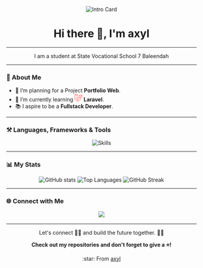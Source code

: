 <p align="center">
  <img src="/asset/819074-final.gif" width="600px" title="Intro Card" alt="Intro Card">
</p>
<h1 align="center">Hi there 👋, I'm axyl</h1>

---

<p align="center">I am a student at State Vocational School 7 Baleendah</p>

---

### 🔭 About Me
- 🌟 I’m planning for a Project **Portfolio Web**.
- 📖 I’m currently learning <img src="/asset/laravel.png" style="width: 20px;"> **Laravel**.
- :books: I aspire to be a **Fullstack Developer**.

---

### ⚒ Languages, Frameworks & Tools
<div align="center">
  <img src="https://skillicons.dev/icons?i=html,css,tailwind,laravel,php,mysql,vscode&perline=8" alt="Skills">
</div>

---

### 📊 My Stats
<div align="center">
  
![GitHub stats](https://github-readme-stats.vercel.app/api?username=3cvvh&show_icons=true&theme=tokyonight)
![Top Languages](https://github-readme-stats.vercel.app/api/top-langs/?username=3cvvh&layout=compact&theme=tokyonight&size_weight=0.5&count_weight=0.5)
![GitHub Streak](https://github-readme-streak-stats.herokuapp.com/?user=3cvvh&theme=one_dark_pro&hide_border=false)

</div>

---

### 🌐 Connect with Me
<div align="center"> 
  <a href="https://www.instagram.com/axylfff/" target="_blank">
    <img src="https://img.shields.io/badge/Instagram-E4405F?style=for-the-badge&logo=instagram&logoColor=white" target="_blank">
  </a>
</div>

---

<p align="center">Let's connect 👨‍💻 and build the future together. 🚀✨</p>

<p align="center"><b>Check out my repositories and don't forget to give a ⭐!</b></p>

<p align="center">:star: From <a href="https://github.com/3cvvh">axyl</a> 